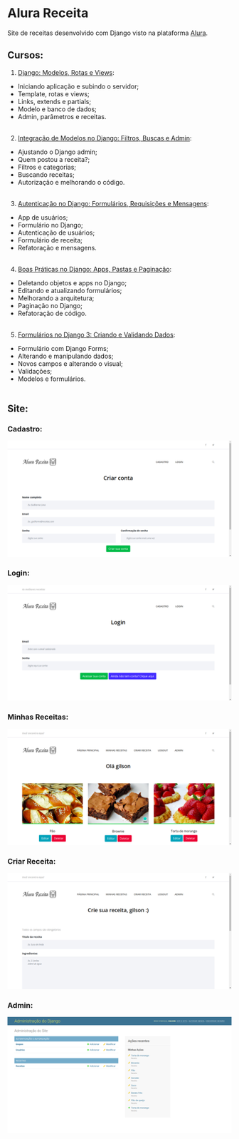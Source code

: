 # Alura Receita
Site de receitas desenvolvido com Django visto na plataforma [Alura](alura.com.br).

## Cursos:
1. [Django: Modelos, Rotas e Views](https://cursos.alura.com.br/certificate/8f63be5d-de91-4f7f-920b-40b70bb09760):
- Iniciando aplicação e subindo o servidor;
- Template, rotas e views;
- Links, extends e partials;
- Modelo e banco de dados;
- Admin, parâmetros e receitas.
<br><br>

2. [Integração de Modelos no Django: Filtros, Buscas e Admin](https://cursos.alura.com.br/certificate/a3bcdef3-3a63-4895-8c9e-5908484a43e6):
- Ajustando o Django admin;
- Quem postou a receita?;
- Filtros e categorias;
- Buscando receitas;
- Autorização e melhorando o código.
<br><br>

3. [Autenticação no Django: Formulários, Requisições e Mensagens](https://cursos.alura.com.br/certificate/6d7f02e3-a14a-4405-bea6-7f95d2db894c):
- App de usuários;
- Formulário no Django;
- Autenticação de usuários;
- Formulário de receita;
- Refatoração e mensagens.
<br><br>

4. [Boas Práticas no Django: Apps, Pastas e Paginação](https://cursos.alura.com.br/certificate/b4621050-62fc-46ef-bd89-823665e723e2):
- Deletando objetos e apps no Django;
- Editando e atualizando formulários;
- Melhorando a arquitetura;
- Paginação no Django;
- Refatoração de código.
<br><br>

5. [Formulários no Django 3: Criando e Validando Dados](https://cursos.alura.com.br/certificate/066b87df-2a34-440d-b294-e8207cfa8913):
- Formulário com Django Forms;
- Alterando e manipulando dados;
- Novos campos e alterando o visual;
- Validações;
- Modelos e formulários.
<br><br>

## Site:
### Cadastro:
![Cadastro](/media/fotos/docs/cadastro.png "Página de cadastro do usuário")

### Login:
![Login](/media/fotos/docs/login.png "Página de login do usuário")

### Minhas Receitas:
![Minhas Receitas](/media/fotos/docs/minhas_receitas.png "Página de minhas receitas")

### Criar Receita:
![Criar Receita](/media/fotos/docs/criar_receita.png "Página de criação de receitas")

### Admin:
![Admin](/media/fotos/docs/admin.png "Página do administrador")
